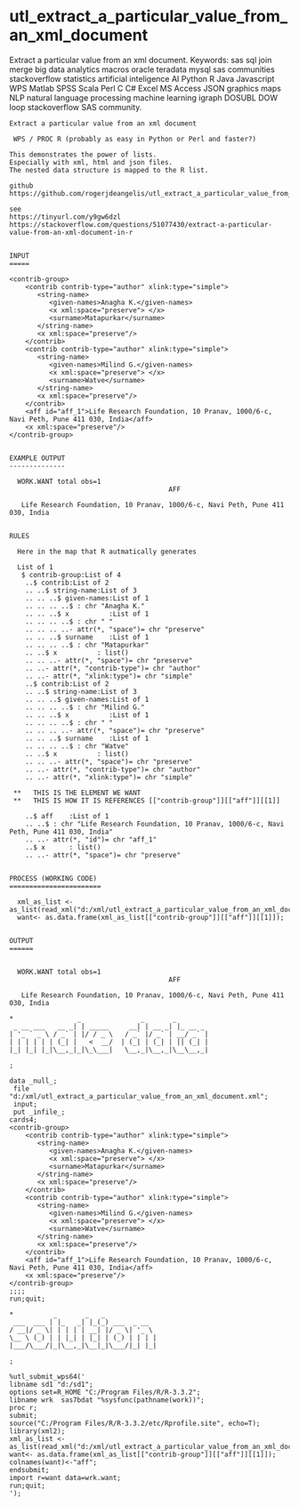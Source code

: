 # utl_extract_a_particular_value_from_an_xml_document
Extract a particular value from an xml document.  Keywords: sas sql join merge big data analytics macros oracle teradata mysql sas communities stackoverflow statistics artificial inteligence AI Python R Java Javascript WPS Matlab SPSS Scala Perl C C# Excel MS Access JSON graphics maps NLP natural language processing machine learning igraph DOSUBL DOW loop stackoverflow SAS community.

    Extract a particular value from an xml document

     WPS / PROC R (probably as easy in Python or Perl and faster?)

    This demonstrates the power of lists.
    Especially with xml, html and json files.
    The nested data structure is mapped to the R list.

    github
    https://github.com/rogerjdeangelis/utl_extract_a_particular_value_from_an_xml_document

    see
    https://tinyurl.com/y9gw6dzl
    https://stackoverflow.com/questions/51077430/extract-a-particular-value-from-an-xml-document-in-r


    INPUT
    =====

    <contrib-group>
        <contrib contrib-type="author" xlink:type="simple">
           <string-name>
              <given-names>Anagha K.</given-names>
              <x xml:space="preserve"> </x>
              <surname>Matapurkar</surname>
           </string-name>
           <x xml:space="preserve"/>
        </contrib>
        <contrib contrib-type="author" xlink:type="simple">
           <string-name>
              <given-names>Milind G.</given-names>
              <x xml:space="preserve"> </x>
              <surname>Watve</surname>
           </string-name>
           <x xml:space="preserve"/>
        </contrib>
        <aff id="aff_1">Life Research Foundation, 10 Pranav, 1000/6-c, Navi Peth, Pune 411 030, India</aff>
        <x xml:space="preserve"/>
    </contrib-group>


    EXAMPLE OUTPUT
    --------------

      WORK.WANT total obs=1
                                            AFF

       Life Research Foundation, 10 Pranav, 1000/6-c, Navi Peth, Pune 411 030, India


    RULES

      Here in the map that R autmatically generates

      List of 1
       $ contrib-group:List of 4
        ..$ contrib:List of 2
        .. ..$ string-name:List of 3
        .. .. ..$ given-names:List of 1
        .. .. .. ..$ : chr "Anagha K."
        .. .. ..$ x          :List of 1
        .. .. .. ..$ : chr " "
        .. .. .. ..- attr(*, "space")= chr "preserve"
        .. .. ..$ surname    :List of 1
        .. .. .. ..$ : chr "Matapurkar"
        .. ..$ x          : list()
        .. .. ..- attr(*, "space")= chr "preserve"
        .. ..- attr(*, "contrib-type")= chr "author"
        .. ..- attr(*, "xlink:type")= chr "simple"
        ..$ contrib:List of 2
        .. ..$ string-name:List of 3
        .. .. ..$ given-names:List of 1
        .. .. .. ..$ : chr "Milind G."
        .. .. ..$ x          :List of 1
        .. .. .. ..$ : chr " "
        .. .. .. ..- attr(*, "space")= chr "preserve"
        .. .. ..$ surname    :List of 1
        .. .. .. ..$ : chr "Watve"
        .. ..$ x          : list()
        .. .. ..- attr(*, "space")= chr "preserve"
        .. ..- attr(*, "contrib-type")= chr "author"
        .. ..- attr(*, "xlink:type")= chr "simple"

     **   THIS IS THE ELEMENT WE WANT
     **   THIS IS HOW IT IS REFERENCES [["contrib-group"]][["aff"]][[1]]

        ..$ aff    :List of 1
        .. ..$ : chr "Life Research Foundation, 10 Pranav, 1000/6-c, Navi Peth, Pune 411 030, India"
        .. ..- attr(*, "id")= chr "aff_1"
        ..$ x      : list()
        .. ..- attr(*, "space")= chr "preserve"


    PROCESS (WORKING CODE)
    =======================

      xml_as_list <- as_list(read_xml("d:/xml/utl_extract_a_particular_value_from_an_xml_document.xml"));
      want<- as.data.frame(xml_as_list[["contrib-group"]][["aff"]][[1]]);


    OUTPUT
    ======


      WORK.WANT total obs=1
                                            AFF

       Life Research Foundation, 10 Pranav, 1000/6-c, Navi Peth, Pune 411 030, India

    *                _               _       _
     _ __ ___   __ _| | _____     __| | __ _| |_ __ _
    | '_ ` _ \ / _` | |/ / _ \   / _` |/ _` | __/ _` |
    | | | | | | (_| |   <  __/  | (_| | (_| | || (_| |
    |_| |_| |_|\__,_|_|\_\___|   \__,_|\__,_|\__\__,_|

    ;

    data _null_;
     file "d:/xml/utl_extract_a_particular_value_from_an_xml_document.xml";
     input;
     put _infile_;
    cards4;
    <contrib-group>
        <contrib contrib-type="author" xlink:type="simple">
           <string-name>
              <given-names>Anagha K.</given-names>
              <x xml:space="preserve"> </x>
              <surname>Matapurkar</surname>
           </string-name>
           <x xml:space="preserve"/>
        </contrib>
        <contrib contrib-type="author" xlink:type="simple">
           <string-name>
              <given-names>Milind G.</given-names>
              <x xml:space="preserve"> </x>
              <surname>Watve</surname>
           </string-name>
           <x xml:space="preserve"/>
        </contrib>
        <aff id="aff_1">Life Research Foundation, 10 Pranav, 1000/6-c, Navi Peth, Pune 411 030, India</aff>
        <x xml:space="preserve"/>
    </contrib-group>
    ;;;;
    run;quit;

    *          _       _   _
     ___  ___ | |_   _| |_(_) ___  _ __
    / __|/ _ \| | | | | __| |/ _ \| '_ \
    \__ \ (_) | | |_| | |_| | (_) | | | |
    |___/\___/|_|\__,_|\__|_|\___/|_| |_|

    ;

    %utl_submit_wps64('
    libname sd1 "d:/sd1";
    options set=R_HOME "C:/Program Files/R/R-3.3.2";
    libname wrk  sas7bdat "%sysfunc(pathname(work))";
    proc r;
    submit;
    source("C:/Program Files/R/R-3.3.2/etc/Rprofile.site", echo=T);
    library(xml2);
    xml_as_list <- as_list(read_xml("d:/xml/utl_extract_a_particular_value_from_an_xml_document.xml"));
    want<- as.data.frame(xml_as_list[["contrib-group"]][["aff"]][[1]]);
    colnames(want)<-"aff";
    endsubmit;
    import r=want data=wrk.want;
    run;quit;
    ');

